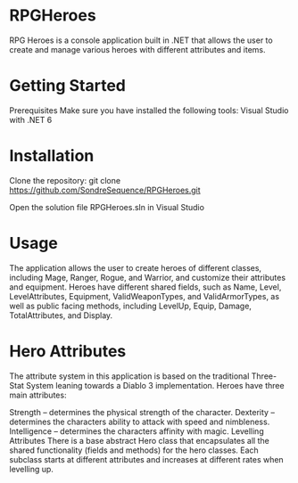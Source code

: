 # RPGHeroes

RPG Heroes is a console application built in .NET that allows the user to create and manage various heroes with different attributes and items.

# Getting Started
Prerequisites
Make sure you have installed the following tools:
Visual Studio with .NET 6

# Installation
Clone the repository:
git clone https://github.com/SondreSequence/RPGHeroes.git

Open the solution file RPGHeroes.sln in Visual Studio
# Usage
The application allows the user to create heroes of different classes, including Mage, Ranger, Rogue, and Warrior, and customize their attributes and equipment. Heroes have different shared fields, such as Name, Level, LevelAttributes, Equipment, ValidWeaponTypes, and ValidArmorTypes, as well as public facing methods, including LevelUp, Equip, Damage, TotalAttributes, and Display.

# Hero Attributes
The attribute system in this application is based on the traditional Three-Stat System leaning towards a Diablo 3 implementation. Heroes have three main attributes:

Strength – determines the physical strength of the character.
Dexterity – determines the characters ability to attack with speed and nimbleness.
Intelligence – determines the characters affinity with magic.
Levelling Attributes
There is a base abstract Hero class that encapsulates all the shared functionality (fields and methods) for the hero classes. Each subclass starts at different attributes and increases at different rates when levelling up. 
